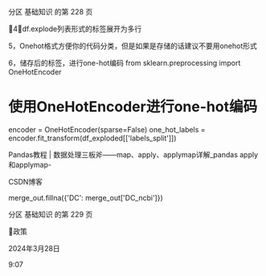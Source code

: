 分区 基础知识 的第 228 页

4，df.explode列表形式的标签展开为多行

5，Onehot格式方便你的代码分类，但是如果是存储的话建议不要用onehot形式

6，储存后的标签，进行one-hot编码
from sklearn.preprocessing import OneHotEncoder

# 使用OneHotEncoder进行one-hot编码
encoder = OneHotEncoder(sparse=False)
one_hot_labels = encoder.fit_transform(df_exploded[['labels_split']])

Pandas教程 | 数据处理三板斧——map、apply、applymap详解_pandas apply和applymap-

CSDN博客

merge_out.fillna({'DC': merge_out['DC_ncbi']})

分区 基础知识 的第 229 页

政策

2024年3月28日

9:07